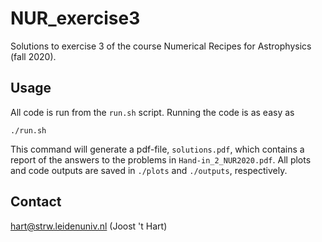 # NUR_exercise3
Solutions to exercise 3 of the course Numerical Recipes for Astrophysics (fall 2020).

## Usage
All code is run from the `run.sh` script. Running the code is as easy as
    
    ./run.sh

This command will generate a pdf-file, `solutions.pdf`, which contains a report of the answers to the problems in `Hand-in_2_NUR2020.pdf`. All plots and code outputs are saved in `./plots` and `./outputs`, respectively.

## Contact
hart@strw.leidenuniv.nl (Joost 't Hart)
